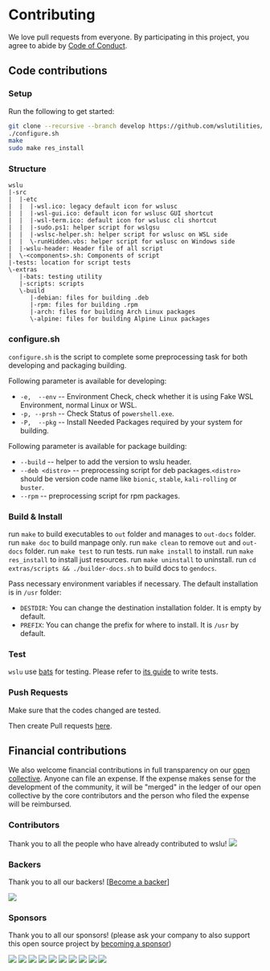 # Contributing

We love pull requests from everyone. By participating in this project, you agree to abide by [Code of Conduct](CODE_OF_CONDUCT.md).

## Code contributions

### Setup

Run the following to get started:
```bash
git clone --recursive --branch develop https://github.com/wslutilities/wslu.git
./configure.sh
make
sudo make res_install
```

### Structure

```
wslu
|-src
|  |-etc
|  |  |-wsl.ico: legacy default icon for wslusc
|  |  |-wsl-gui.ico: default icon for wslusc GUI shortcut
|  |  |-wsl-term.ico: default icon for wslusc cli shortcut
|  |  |-sudo.ps1: helper script for wslgsu 
|  |  |-wslsc-helper.sh: helper script for wslusc on WSL side
|  |  \-runHidden.vbs: helper script for wslusc on Windows side
|  |-wslu-header: Header file of all script
|  \-<components>.sh: Components of script
|-tests: location for script tests
\-extras
   |-bats: testing utility
   |-scripts: scripts
   \-build
      |-debian: files for building .deb
      |-rpm: files for building .rpm
      |-arch: files for building Arch Linux packages
      \-alpine: files for building Alpine Linux packages
```

### configure.sh

`configure.sh` is the script to complete some preprocessing task for both developing and packaging building.

Following parameter is available for developing:
- `-e,  --env` -- Environment Check, check whether it is using Fake WSL Environment, normal Linux or WSL.
- `-p, --prsh` -- Check Status of `powershell.exe`.
- `-P,  --pkg` -- Install Needed Packages required by your system for building.

Following parameter is available for package building:
- `--build` -- helper to add the version to wslu header.
- `--deb <distro>` -- preprocessing script for deb packages.`<distro>` should be version code name like `bionic`, `stable`, `kali-rolling` or `buster`.
- `--rpm` -- preprocessing script for rpm packages.

### Build & Install

run `make` to build executables to `out` folder and manages to `out-docs` folder.
run `make doc` to build manpage only.
run `make clean` to remove `out` and `out-docs` folder.
run `make test` to run tests.
run `make install` to install.
run `make res_install` to install just resources.
run `make uninstall` to uninstall.
run `cd extras/scripts && ./builder-docs.sh` to build docs to `gendocs`.

Pass necessary environment variables if necessary. The default installation is in `/usr` folder:
- `DESTDIR`: You can change the destination installation folder. It is empty by default.
- `PREFIX`: You can change the prefix for where to install. It is `/usr` by default.

### Test

`wslu` use [bats](https://github.com/bats-core/bats-core) for testing. Please refer to [its guide](https://github.com/bats-core/bats-core#writing-tests) to write tests.

### Push Requests

Make sure that the codes changed are tested.

Then create Pull requests [here](https://github.com/wslutilities/wslu/compare).


## Financial contributions

We also welcome financial contributions in full transparency on our [open collective](https://opencollective.com/wslu).
Anyone can file an expense. If the expense makes sense for the development of the community, it will be "merged" in the ledger of our open collective by the core contributors and the person who filed the expense will be reimbursed.

### Contributors

Thank you to all the people who have already contributed to wslu!
<a href="graphs/contributors"><img src="https://opencollective.com/wslu/contributors.svg?width=890" /></a>


### Backers

Thank you to all our backers! [[Become a backer](https://opencollective.com/wslu#backer)]

<a href="https://opencollective.com/wslu#backers" target="_blank"><img src="https://opencollective.com/wslu/backers.svg?width=890"></a>


### Sponsors

Thank you to all our sponsors! (please ask your company to also support this open source project by [becoming a sponsor](https://opencollective.com/wslu#sponsor))

<a href="https://opencollective.com/wslu/sponsor/0/website" target="_blank"><img src="https://opencollective.com/wslu/sponsor/0/avatar.svg"></a>
<a href="https://opencollective.com/wslu/sponsor/1/website" target="_blank"><img src="https://opencollective.com/wslu/sponsor/1/avatar.svg"></a>
<a href="https://opencollective.com/wslu/sponsor/2/website" target="_blank"><img src="https://opencollective.com/wslu/sponsor/2/avatar.svg"></a>
<a href="https://opencollective.com/wslu/sponsor/3/website" target="_blank"><img src="https://opencollective.com/wslu/sponsor/3/avatar.svg"></a>
<a href="https://opencollective.com/wslu/sponsor/4/website" target="_blank"><img src="https://opencollective.com/wslu/sponsor/4/avatar.svg"></a>
<a href="https://opencollective.com/wslu/sponsor/5/website" target="_blank"><img src="https://opencollective.com/wslu/sponsor/5/avatar.svg"></a>
<a href="https://opencollective.com/wslu/sponsor/6/website" target="_blank"><img src="https://opencollective.com/wslu/sponsor/6/avatar.svg"></a>
<a href="https://opencollective.com/wslu/sponsor/7/website" target="_blank"><img src="https://opencollective.com/wslu/sponsor/7/avatar.svg"></a>
<a href="https://opencollective.com/wslu/sponsor/8/website" target="_blank"><img src="https://opencollective.com/wslu/sponsor/8/avatar.svg"></a>
<a href="https://opencollective.com/wslu/sponsor/9/website" target="_blank"><img src="https://opencollective.com/wslu/sponsor/9/avatar.svg"></a>